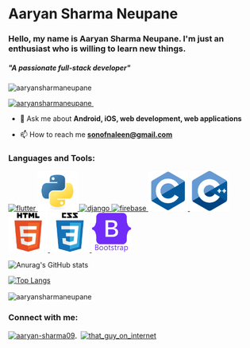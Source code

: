 <h1 align="left">Aaryan Sharma Neupane</h1>
<h3 align="left">
  Hello, my name is Aaryan Sharma Neupane. I'm just an enthusiast who is willing to learn new things.
</h3>
<h5 align="left">
  "A passionate full-stack developer"
</h5>
<p align="left">
  <img src="https://komarev.com/ghpvc/?username=aaryansharmaneupane&label=Profile%20views&color=0e75b6&style=flat" alt="aaryansharmaneupane" /> 
</p>
<p align="left"> 
  <a href="https://github.com/ryo-ma/github-profile-trophy">
    <img src="https://github-profile-trophy.vercel.app/?username=aaryansharmaneupane" alt="aaryansharmaneupane" />
  </a>&nbsp; 
</p>

- 💬 Ask me about **Android, iOS, web development, web applications**

- 📫 How to reach me **sonofnaleen@gmail.com**


<p>
<h3 align="left">Languages and Tools:</h3>

<p align="left">
   <a href="https://flutter.dev" target="_blank" rel="noreferrer">
    <img src="https://www.vectorlogo.zone/logos/flutterio/flutterio-icon.svg" alt="flutter" width="80" height="80"/> 
  </a> 
  <a href="https://www.python.org" target="_blank" rel="noreferrer"> 
    <img src="https://raw.githubusercontent.com/devicons/devicon/master/icons/python/python-original.svg" alt="python" width="80" height="80"/> 
  </a>
  <a href="https://www.djangoproject.com/" target="_blank" rel="noreferrer">
    <img src="https://cdn.worldvectorlogo.com/logos/django.svg" alt="django" width="80" height="80"/> 
  </a>
  <a href="https://firebase.google.com/" target="_blank" rel="noreferrer">
    <img src="https://www.vectorlogo.zone/logos/firebase/firebase-icon.svg" alt="firebase" width="80" height="80"/> 
  </a> 
    <a href="https://www.cprogramming.com/" target="_blank" rel="noreferrer"> 
    <img src="https://raw.githubusercontent.com/devicons/devicon/master/icons/c/c-original.svg" alt="c" width="80" height="80"/> 
  </a>
  <a href="https://www.w3schools.com/cpp/" target="_blank" rel="noreferrer">
    <img src="https://raw.githubusercontent.com/devicons/devicon/master/icons/cplusplus/cplusplus-original.svg" alt="cplusplus" width="80" height="80"/> 
  </a> 
  <a href="https://www.w3.org/html/" target="_blank" rel="noreferrer"> 
  <img src="https://raw.githubusercontent.com/devicons/devicon/master/icons/html5/html5-original-wordmark.svg" alt="html5" width="80" height="80"/> 
  </a>
   <a href="https://www.w3schools.com/css/" target="_blank" rel="noreferrer"> 
    <img src="https://raw.githubusercontent.com/devicons/devicon/master/icons/css3/css3-original-wordmark.svg" alt="css3" width="80" height="80"/>
  </a>
  
  <a href="https://getbootstrap.com" target="_blank" rel="noreferrer">
    <img src="https://raw.githubusercontent.com/devicons/devicon/master/icons/bootstrap/bootstrap-plain-wordmark.svg" alt="bootstrap" width="80" height="80"/> 
  </a> 
</p>

</p>



 ![Anurag's GitHub stats](https://github-readme-stats.vercel.app/api?username=aaryansharmaneupane&show_icons=true&theme=onedark)


[![Top Langs](https://github-readme-stats.vercel.app/api/top-langs/?username=aaryansharmaneupane&layout=compact)](https://github.com/aaryansharmaneupane/github-readme-stats)

<p><img align="center" src="https://github-readme-streak-stats.herokuapp.com/?user=aaryansharmaneupane&" alt="aaryansharmaneupane" /></p>

<h3 align="left">Connect with me:</h3>
<p align="left">
<a href="https://linkedin.com/in/aaryan-sharma09" target="blank">
  <img align="center" src="https://raw.githubusercontent.com/rahuldkjain/github-profile-readme-generator/master/src/images/icons/Social/linked-in-alt.svg" alt="aaryan-sharma09" height="70" width="80" />
  </a>&nbsp;
<a href="https://instagram.com/that_guy_on_internet" target="blank">
  <img align="center" src="https://raw.githubusercontent.com/rahuldkjain/github-profile-readme-generator/master/src/images/icons/Social/instagram.svg" alt="that_guy_on_internet" height="70" width="80" />
  </a>
</p>
